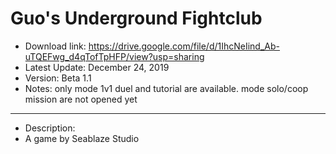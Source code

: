 # Guo's Underground Fightclub
 
- Download link: https://drive.google.com/file/d/1IhcNeIind_Ab-uTQEFwg_d4qTofTpHFP/view?usp=sharing
- Latest Update: December 24, 2019
- Version: Beta 1.1 
- Notes: only mode 1v1 duel and tutorial are available. mode solo/coop mission are not opened yet
---
- Description:
- A game by Seablaze Studio
